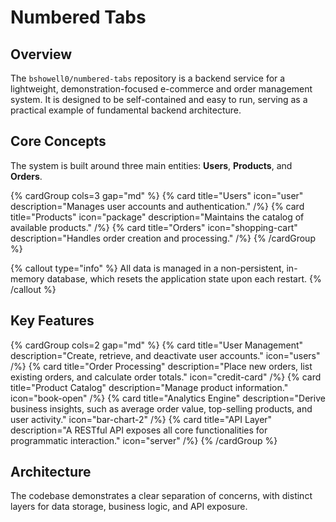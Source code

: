 # Numbered Tabs

## Overview

The `bshowell0/numbered-tabs` repository is a backend service for a lightweight, demonstration-focused e-commerce and order management system. It is designed to be self-contained and easy to run, serving as a practical example of fundamental backend architecture.

## Core Concepts

The system is built around three main entities: **Users**, **Products**, and **Orders**.

{% cardGroup cols=3 gap="md" %}
{% card title="Users" icon="user" description="Manages user accounts and authentication." /%}
{% card title="Products" icon="package" description="Maintains the catalog of available products." /%}
{% card title="Orders" icon="shopping-cart" description="Handles order creation and processing." /%}
{% /cardGroup %}

{% callout type="info" %}
All data is managed in a non-persistent, in-memory database, which resets the application state upon each restart.
{% /callout %}

## Key Features

{% cardGroup cols=2 gap="md" %}
{% card title="User Management" description="Create, retrieve, and deactivate user accounts." icon="users" /%}
{% card title="Order Processing" description="Place new orders, list existing orders, and calculate order totals." icon="credit-card" /%}
{% card title="Product Catalog" description="Manage product information." icon="book-open" /%}
{% card title="Analytics Engine" description="Derive business insights, such as average order value, top-selling products, and user activity." icon="bar-chart-2" /%}
{% card title="API Layer" description="A RESTful API exposes all core functionalities for programmatic interaction." icon="server" /%}
{% /cardGroup %}

## Architecture

The codebase demonstrates a clear separation of concerns, with distinct layers for data storage, business logic, and API exposure.